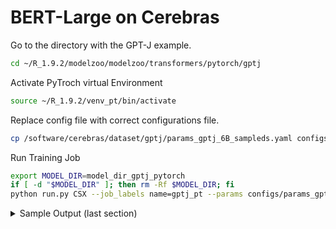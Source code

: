 # BERT-Large on Cerebras

Go to the directory with the GPT-J example. 
```bash
cd ~/R_1.9.2/modelzoo/modelzoo/transformers/pytorch/gptj
```

Activate PyTroch virtual Environment 
```bash
source ~/R_1.9.2/venv_pt/bin/activate
```

Replace config file with correct configurations file. 
```bash
cp /software/cerebras/dataset/gptj/params_gptj_6B_sampleds.yaml configs/params_gptj_6B_sampleds.yaml
```

Run Training Job
```bash
export MODEL_DIR=model_dir_gptj_pytorch
if [ -d "$MODEL_DIR" ]; then rm -Rf $MODEL_DIR; fi
python run.py CSX --job_labels name=gptj_pt --params configs/params_gptj_6B_sampleds.yaml --num_workers_per_csx=1 --mode train --model_dir $MODEL_DIR --mount_dirs /home/ /software/ --python_paths /home/$(whoami)/R_1.9.2/modelzoo/ --compile_dir $(whoami) |& tee mytest.log
```
<details>
  <summary>Sample Output (last section)</summary>
  
  ```bash
     2023-11-10 20:34:41,113 INFO:   Finished sending initial weights
     2023-11-10 20:34:41,116 INFO:   Finalizing appliance staging for the run
     2023-11-10 20:34:42,548 INFO:   Finished staging the appliance
     2023-11-10 20:34:42,552 INFO:   Beginning appliance run
     2023-11-10 20:40:15,694 INFO:   | Train Device=xla:0, Step=100, Loss=9.18750, Rate=19.81 samples/sec, GlobalRate=19.81 samples/sec
     2023-11-10 20:45:49,090 INFO:   | Train Device=xla:0, Step=200, Loss=8.37500, Rate=19.80 samples/sec, GlobalRate=19.80 samples/sec
     2023-11-10 20:45:49,092 INFO:   Saving checkpoint at global step 200
     2023-11-10 20:56:38,458 INFO:   Saving step 200 in dataloader checkpoint
     2023-11-10 20:56:38,575 INFO:   Saved checkpoint at global step: 200
     2023-11-10 20:56:38,576 INFO:   Training completed successfully! Processed 13200 sample(s) in 1316.022207736969 seconds.
  ```
</details>